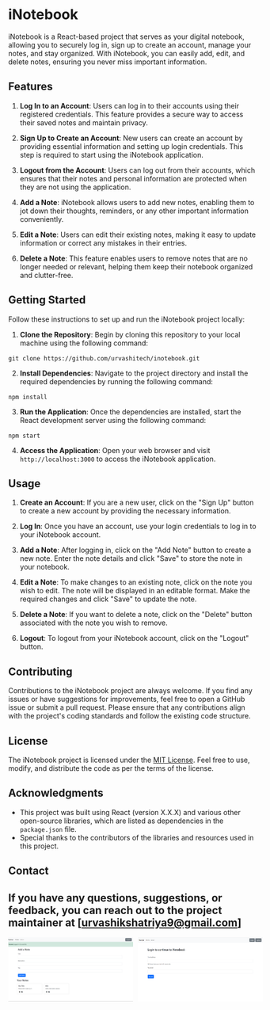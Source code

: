 # iNotebook

iNotebook is a React-based project that serves as your digital notebook, allowing you to securely log in, sign up to create an account, manage your notes, and stay organized. With iNotebook, you can easily add, edit, and delete notes, ensuring you never miss important information.

## Features

1. **Log In to an Account**: Users can log in to their accounts using their registered credentials. This feature provides a secure way to access their saved notes and maintain privacy.

2. **Sign Up to Create an Account**: New users can create an account by providing essential information and setting up login credentials. This step is required to start using the iNotebook application.

3. **Logout from the Account**: Users can log out from their accounts, which ensures that their notes and personal information are protected when they are not using the application.

4. **Add a Note**: iNotebook allows users to add new notes, enabling them to jot down their thoughts, reminders, or any other important information conveniently.

5. **Edit a Note**: Users can edit their existing notes, making it easy to update information or correct any mistakes in their entries.

6. **Delete a Note**: This feature enables users to remove notes that are no longer needed or relevant, helping them keep their notebook organized and clutter-free.

## Getting Started

Follow these instructions to set up and run the iNotebook project locally:

1. **Clone the Repository**: Begin by cloning this repository to your local machine using the following command:
```
git clone https://github.com/urvashitech/inotebook.git
```

2. **Install Dependencies**: Navigate to the project directory and install the required dependencies by running the following command:
```cd inotebook
npm install
```

3. **Run the Application**: Once the dependencies are installed, start the React development server using the following command:
```
npm start
```

4. **Access the Application**: Open your web browser and visit `http://localhost:3000` to access the iNotebook application.

## Usage

1. **Create an Account**: If you are a new user, click on the "Sign Up" button to create a new account by providing the necessary information.

2. **Log In**: Once you have an account, use your login credentials to log in to your iNotebook account.

3. **Add a Note**: After logging in, click on the "Add Note" button to create a new note. Enter the note details and click "Save" to store the note in your notebook.

4. **Edit a Note**: To make changes to an existing note, click on the note you wish to edit. The note will be displayed in an editable format. Make the required changes and click "Save" to update the note.

5. **Delete a Note**: If you want to delete a note, click on the "Delete" button associated with the note you wish to remove.

6. **Logout**: To logout from your iNotebook account, click on the "Logout" button.

## Contributing

Contributions to the iNotebook project are always welcome. If you find any issues or have suggestions for improvements, feel free to open a GitHub issue or submit a pull request. Please ensure that any contributions align with the project's coding standards and follow the existing code structure.

## License

The iNotebook project is licensed under the [MIT License](LICENSE). Feel free to use, modify, and distribute the code as per the terms of the license.

## Acknowledgments

- This project was built using React (version X.X.X) and various other open-source libraries, which are listed as dependencies in the `package.json` file.
- Special thanks to the contributors of the libraries and resources used in this project.

## Contact

If you have any questions, suggestions, or feedback, you can reach out to the project maintainer at [urvashikshatriya9@gmail.com]
---
<div style="display: flex;">
  <img src="./static/screenshot2023-08-11-121610.png" alt="Screenshot 1" style="width: 50%; margin-right: 10px;">
  <img src="./static/screenshot2023-08-11-121730.png" alt="Screenshot 2" style="width: 50%;">
</div>